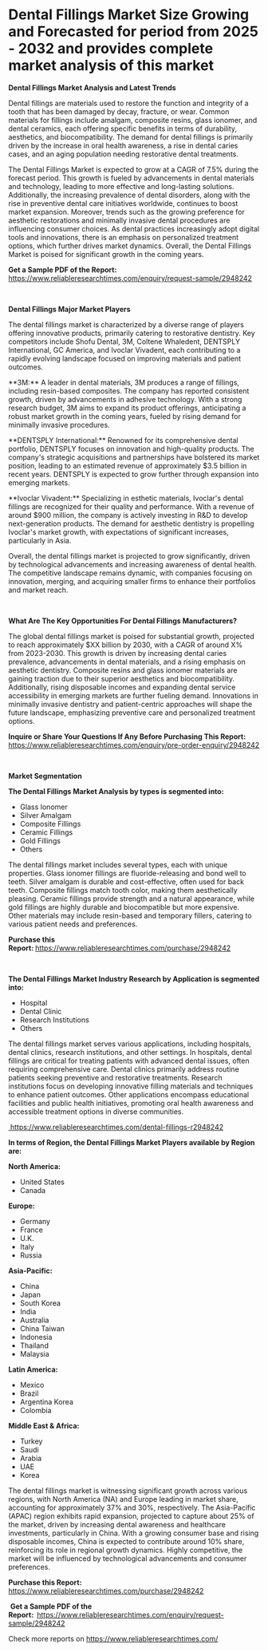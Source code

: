 <p><h1>Dental Fillings Market Size Growing and Forecasted for period from 2025 - 2032 and provides complete market analysis of this market</h1></p><p><strong>Dental Fillings Market Analysis and Latest Trends</strong></p>
<p><p>Dental fillings are materials used to restore the function and integrity of a tooth that has been damaged by decay, fracture, or wear. Common materials for fillings include amalgam, composite resins, glass ionomer, and dental ceramics, each offering specific benefits in terms of durability, aesthetics, and biocompatibility. The demand for dental fillings is primarily driven by the increase in oral health awareness, a rise in dental caries cases, and an aging population needing restorative dental treatments.</p><p>The Dental Fillings Market is expected to grow at a CAGR of 7.5% during the forecast period. This growth is fueled by advancements in dental materials and technology, leading to more effective and long-lasting solutions. Additionally, the increasing prevalence of dental disorders, along with the rise in preventive dental care initiatives worldwide, continues to boost market expansion. Moreover, trends such as the growing preference for aesthetic restorations and minimally invasive dental procedures are influencing consumer choices. As dental practices increasingly adopt digital tools and innovations, there is an emphasis on personalized treatment options, which further drives market dynamics. Overall, the Dental Fillings Market is poised for significant growth in the coming years.</p></p>
<p><strong>Get a Sample PDF of the Report:&nbsp;</strong> <a href="https://www.reliableresearchtimes.com/enquiry/request-sample/2948242?utm_campaign=2624&utm_medium=2&utm_source=Github&utm_content=ia&utm_term=12032025&utm_id=dental-fillings">https://www.reliableresearchtimes.com/enquiry/request-sample/2948242</a></p>
<p>&nbsp;</p>
<p><strong>Dental Fillings Major Market Players</strong></p>
<p><p>The dental fillings market is characterized by a diverse range of players offering innovative products, primarily catering to restorative dentistry. Key competitors include Shofu Dental, 3M, Coltene Whaledent, DENTSPLY International, GC America, and Ivoclar Vivadent, each contributing to a rapidly evolving landscape focused on improving materials and patient outcomes.</p><p>**3M:** A leader in dental materials, 3M produces a range of fillings, including resin-based composites. The company has reported consistent growth, driven by advancements in adhesive technology. With a strong research budget, 3M aims to expand its product offerings, anticipating a robust market growth in the coming years, fueled by rising demand for minimally invasive procedures.</p><p>**DENTSPLY International:** Renowned for its comprehensive dental portfolio, DENTSPLY focuses on innovation and high-quality products. The company's strategic acquisitions and partnerships have bolstered its market position, leading to an estimated revenue of approximately $3.5 billion in recent years. DENTSPLY is expected to grow further through expansion into emerging markets.</p><p>**Ivoclar Vivadent:** Specializing in esthetic materials, Ivoclar's dental fillings are recognized for their quality and performance. With a revenue of around $900 million, the company is actively investing in R&D to develop next-generation products. The demand for aesthetic dentistry is propelling Ivoclar's market growth, with expectations of significant increases, particularly in Asia.</p><p>Overall, the dental fillings market is projected to grow significantly, driven by technological advancements and increasing awareness of dental health. The competitive landscape remains dynamic, with companies focusing on innovation, merging, and acquiring smaller firms to enhance their portfolios and market reach.</p></p>
<p>&nbsp;</p>
<p><strong>What Are The Key Opportunities For Dental Fillings Manufacturers?</strong></p>
<p><p>The global dental fillings market is poised for substantial growth, projected to reach approximately $XX billion by 2030, with a CAGR of around X% from 2023-2030. This growth is driven by increasing dental caries prevalence, advancements in dental materials, and a rising emphasis on aesthetic dentistry. Composite resins and glass ionomer materials are gaining traction due to their superior aesthetics and biocompatibility. Additionally, rising disposable incomes and expanding dental service accessibility in emerging markets are further fueling demand. Innovations in minimally invasive dentistry and patient-centric approaches will shape the future landscape, emphasizing preventive care and personalized treatment options.</p></p>
<p><strong>Inquire or Share Your Questions If Any Before Purchasing This Report:</strong> <a href="https://www.reliableresearchtimes.com/enquiry/pre-order-enquiry/2948242?utm_campaign=2624&utm_medium=2&utm_source=Github&utm_content=ia&utm_term=12032025&utm_id=dental-fillings">https://www.reliableresearchtimes.com/enquiry/pre-order-enquiry/2948242</a></p>
<p>&nbsp;</p>
<p><strong>Market Segmentation</strong></p>
<p><strong>The Dental Fillings Market Analysis by types is segmented into:</strong></p>
<p><ul><li>Glass Ionomer</li><li>Silver Amalgam</li><li>Composite Fillings</li><li>Ceramic Fillings</li><li>Gold Fillings</li><li>Others</li></ul></p>
<p><p>The dental fillings market includes several types, each with unique properties. Glass ionomer fillings are fluoride-releasing and bond well to teeth. Silver amalgam is durable and cost-effective, often used for back teeth. Composite fillings match tooth color, making them aesthetically pleasing. Ceramic fillings provide strength and a natural appearance, while gold fillings are highly durable and biocompatible but more expensive. Other materials may include resin-based and temporary fillers, catering to various patient needs and preferences.</p></p>
<p><strong>Purchase this Report:&nbsp;</strong><a href="https://www.reliableresearchtimes.com/purchase/2948242?utm_campaign=2624&utm_medium=2&utm_source=Github&utm_content=ia&utm_term=12032025&utm_id=dental-fillings">https://www.reliableresearchtimes.com/purchase/2948242</a></p>
<p>&nbsp;</p>
<p><strong>The Dental Fillings Market Industry Research by Application is segmented into:</strong></p>
<p><ul><li>Hospital</li><li>Dental Clinic</li><li>Research Institutions</li><li>Others</li></ul></p>
<p><p>The dental fillings market serves various applications, including hospitals, dental clinics, research institutions, and other settings. In hospitals, dental fillings are critical for treating patients with advanced dental issues, often requiring comprehensive care. Dental clinics primarily address routine patients seeking preventive and restorative treatments. Research institutions focus on developing innovative filling materials and techniques to enhance patient outcomes. Other applications encompass educational facilities and public health initiatives, promoting oral health awareness and accessible treatment options in diverse communities.</p></p>
<p><a href="https://www.reliableresearchtimes.com/dental-fillings-r2948242?utm_campaign=2624&utm_medium=2&utm_source=Github&utm_content=ia&utm_term=12032025&utm_id=dental-fillings">&nbsp;https://www.reliableresearchtimes.com/dental-fillings-r2948242</a></p>
<p><strong>In terms of Region, the Dental Fillings Market Players available by Region are:</strong></p>
<p>
    <p> <strong> North America: </strong>
        <ul>
            <li>United States</li>
            <li>Canada</li>
        </ul>
        </p> 
    <p> <strong> Europe: </strong>
        <ul>
            <li>Germany</li>
            <li>France</li>
            <li>U.K.</li>
            <li>Italy</li>
            <li>Russia</li>
        </ul>
        </p> 
    <p> <strong> Asia-Pacific: </strong>
        <ul>
            <li>China</li>
            <li>Japan</li>
            <li>South Korea</li>
            <li>India</li>
            <li>Australia</li>
            <li>China Taiwan</li>
            <li>Indonesia</li>
            <li>Thailand</li>
            <li>Malaysia</li>
        </ul>
        </p> 
    <p> <strong> Latin America: </strong>
        <ul>
            <li>Mexico</li>
            <li>Brazil</li>
            <li>Argentina Korea</li>
            <li>Colombia</li>
        </ul>
        </p> 
    <p> <strong> Middle East & Africa: </strong>
        <ul>
            <li>Turkey</li>
            <li>Saudi</li>
            <li>Arabia</li>
            <li>UAE</li>
            <li>Korea</li>
        </ul>
    </p>
    </p>
<p><p>The dental fillings market is witnessing significant growth across various regions, with North America (NA) and Europe leading in market share, accounting for approximately 37% and 30%, respectively. The Asia-Pacific (APAC) region exhibits rapid expansion, projected to capture about 25% of the market, driven by increasing dental awareness and healthcare investments, particularly in China. With a growing consumer base and rising disposable incomes, China is expected to contribute around 10% share, reinforcing its role in regional growth dynamics. Highly competitive, the market will be influenced by technological advancements and consumer preferences.</p></p>
<p><strong>Purchase this Report: </strong><a href="https://www.reliableresearchtimes.com/purchase/2948242?utm_campaign=2624&utm_medium=2&utm_source=Github&utm_content=ia&utm_term=12032025&utm_id=dental-fillings">https://www.reliableresearchtimes.com/purchase/2948242</a></p>
<p>&nbsp;<strong>Get a Sample PDF of the Report:&nbsp;&nbsp;</strong><a href="https://www.reliableresearchtimes.com/enquiry/request-sample/2948242?utm_campaign=2624&utm_medium=2&utm_source=Github&utm_content=ia&utm_term=12032025&utm_id=dental-fillings">https://www.reliableresearchtimes.com/enquiry/request-sample/2948242</a></p>
<p><strong></strong></p>
<p>Check more reports on <a href="https://www.reliableresearchtimes.com/?utm_campaign=2624&utm_medium=2&utm_source=Github&utm_content=ia&utm_term=12032025&utm_id=dental-fillings">https://www.reliableresearchtimes.com/</a></p>